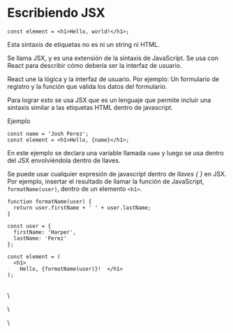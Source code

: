 # Escribiendo JSX



```
const element = <h1>Hello, world!</h1>;
```



Esta sintaxis de etiquetas no es ni un string ni HTML.

Se llama JSX, y es una extensión de la sintaxis de JavaScript. Se usa con React para describir cómo debería ser la interfaz de usuario.&#x20;

React une la lógica y la interfaz de usuario. Por ejemplo: Un formulario de registro y la función que valida los datos del formulario.

Para lograr esto se usa JSX que es un lenguaje que permite incluir una sintaxis similar a las etiquetas HTML dentro de javascript.

Ejemplo



```
const name = 'Josh Perez';
const element = <h1>Hello, {name}</h1>;
```



En este ejemplo se declara una variable llamada `name` y luego se usa  dentro del JSX envolviéndola dentro de llaves.

Se puede usar cualquier expresión de javascript dentro de _llaves { }_ en JSX. Por ejemplo, insertar el resultado de llamar la función de JavaScript, `formatName(user)`, dentro de un elemento `<h1>`.



```
function formatName(user) {
  return user.firstName + ' ' + user.lastName;
}

const user = {
  firstName: 'Harper',
  lastName: 'Perez'
};

const element = (
  <h1>
    Hello, {formatName(user)}!  </h1>
);

```

\
\


\




\
